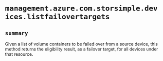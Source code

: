 # `management.azure.com.storsimple.devices.listfailovertargets`

## `summary`
Given a list of volume containers to be failed over from a source device, this method returns the eligibility result, as a failover target, for all devices under that resource.


